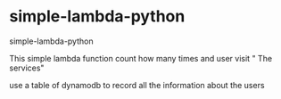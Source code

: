 # simple-lambda-python
simple-lambda-python

This simple lambda function count how many times and user visit " The services"

use a table of dynamodb to record all the information about the users